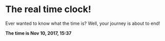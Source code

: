 # The real time clock!

Ever wanted to know what the time is? Well, your journey is about to end!

**The time is Nov 10, 2017, 15:37**